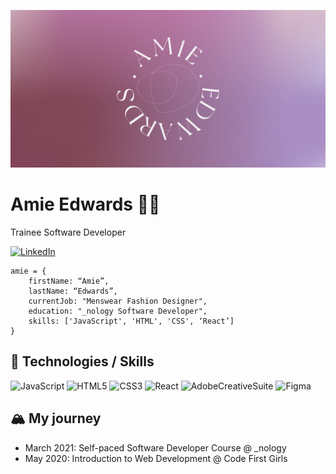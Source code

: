 ![](https://github.com/amiehannah/amiehannah/blob/main/Artboard%201.png)
# Amie Edwards 👩‍💻

Trainee Software Developer

<!-- [![LinkedIn](https://img.shields.io/badge/LinkedIn-AmieEdwards-blue)](https://www.linkedin.com/in/amie-edwards-70a19068/) -->
[![LinkedIn](https://img.shields.io/badge/-LinkedIn-0A66C2?logo=linkedin&logoColor=white&style=flat-square)](https://www.linkedin.com/in/amie-edwards-70a19068/)

```
amie = { 
	firstName: “Amie”,
	lastName: “Edwards”,
	currentJob: "Menswear Fashion Designer",
	education: "_nology Software Developer",
	skills: ['JavaScript', 'HTML', 'CSS', ‘React’]
}

```


## 🤖 Technologies / Skills
![JavaScript](https://img.shields.io/badge/-JavaScript-F7DF1E?logo=javascript&logoColor=white&style=flat-square&link=/ ) 
![HTML5](https://img.shields.io/badge/-HTML5-E34F26?logo=html5&logoColor=white&style=flat-square&link=/ )
![CSS3](https://img.shields.io/badge/-CSS3-1572B6?logo=css3&logoColor=white&style=flat-square&link=/ )
![React](https://img.shields.io/badge/-React-61DAFB?logo=react&logoColor=white&style=flat-square&link=/ )
![AdobeCreativeSuite](https://img.shields.io/badge/-Adobe%Creative%Cloud-FF0000?logo=Adobe%20Creative%20Cloud&logoColor=white&style=flat-square&link=/ )
![Figma](https://img.shields.io/badge/-Figma-F24E1E?logo=figma&logoColor=white&style=flat-square&link=/ )


## 🏔️ My journey 
- March 2021: Self-paced Software Developer Course @ _nology
- May 2020: Introduction to Web Development @ Code First Girls

